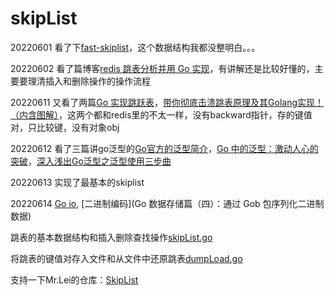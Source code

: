 # skipList
20220601 看了下[fast-skiplist](github.com/sean-public/fast-skiplist)，这个数据结构我都没整明白。。。

20220602 看了篇博客[redis 跳表分析并用 Go 实现](https://mp.weixin.qq.com/s/c3mOGotVOzUrl1P8r-PSxA)，有讲解还是比较好懂的，主要要理清插入和删除操作的操作流程

20220611 又看了两篇[Go 实现跳跃表](https://mp.weixin.qq.com/s/BaDpagOecG7TtLoELhdtOw)，[带你彻底击溃跳表原理及其Golang实现！（内含图解）](https://mp.weixin.qq.com/s/FVghWmqO0BHY3yk-gfTpag)，这两个都和redis里的不太一样，没有backward指针，存的键值对，只比较键，没有对象obj

20220612 看了三篇讲go泛型的[Go官方的泛型简介](https://mp.weixin.qq.com/s/qTGHGRt1aQpgcpm6sbFKFw)，[Go 中的泛型：激动人心的突破](https://mp.weixin.qq.com/s/Zk24GsvpryB64hlSAp06Iw)，[深入浅出Go泛型之泛型使用三步曲](https://mp.weixin.qq.com/s/ieV4ztqu4BR0P1odOZdT5w)

20220613 实现了最基本的skiplist

20220614 [Go io](https://mp.weixin.qq.com/s/A4pXvTr4WboFfP2IiksIPw), [二进制编码](Go 数据存储篇（四）：通过 Gob 包序列化二进制数据)

跳表的基本数据结构和插入删除查找操作[skipList.go](./skipList.go)

将跳表的键值对存入文件和从文件中还原跳表[dumpLoad.go](./dumpLoad.go)

支持一下Mr.Lei的仓库：[SkipList](https://github.com/hustlyhang/SkipList)